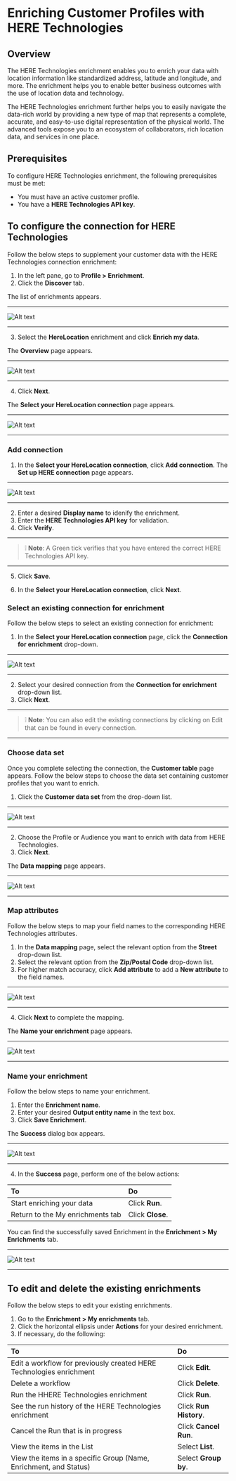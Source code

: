 # Enriching Customer Profiles with HERE Technologies 
## Overview
The HERE Technologies enrichment enables you to enrich your data with location information like standardized address, latitude and longitude, and more. The enrichment helps you to enable better business outcomes with the use of location data and technology.

The HERE Technologies enrichment further helps you to easily navigate the data-rich world by providing a new type of map that represents a complete, accurate, and easy-to-use digital representation of the physical world. The advanced tools expose you to an ecosystem of collaborators, rich location data, and services in one place.  
## Prerequisites  
To configure HERE Technologies enrichment, the following prerequisites must be met: 
- You must have an active customer profile.  
- You have a **HERE Technologies API key**.
## To configure the connection for HERE Technologies
Follow the below steps to supplement your customer data with the HERE Technologies connection enrichment: 
1. In the left pane, go to **Profile > Enrichment**.
2. Click the **Discover** tab.

The list of enrichments appears.  

---

![Alt text](https://github.com/skypointcloud/platform/blob/develop/docs/doc_snippets/HERETechnologies_Enrichment_new.png?raw=true)  

---

3. Select the **HereLocation** enrichment and click **Enrich my data**. 

The **Overview** page appears.  

---

![Alt text](https://github.com/skypointcloud/platform/blob/develop/docs/doc_snippets/HERETechnologies_Overview.png?raw=true)  

---
4. Click **Next**.  

The **Select your HereLocation connection** page appears.  

---

![Alt text](https://github.com/skypointcloud/platform/blob/develop/docs/doc_snippets/HERETechnologies_Connect_New.png?raw=true)  

---   

### Add connection


1. In the **Select your HereLocation connection**, click **Add connection**. The **Set up HERE connection** page appears.  
   
---

![Alt text](https://github.com/skypointcloud/platform/blob/develop/docs/doc_snippets/HERETechnologies_Setup_new.png?raw=true)  

---   

2. Enter a desired **Display name** to idenify the enrichment.
3. Enter the **HERE Technologies API key** for validation.
4. Click **Verify**.

___
> :grey_exclamation: **Note**: A Green tick verifies that you have entered the correct HERE Technologies API key.
___
   
5. Click **Save**.  
   
6. In the **Select your HereLocation connection**, click **Next**.  

### Select an existing connection for enrichment
Follow the below steps to select an existing connection for enrichment:  
1. In the **Select your HereLocation connection** page, click the **Connection for enrichment** drop-down.  

---

![Alt text](https://github.com/skypointcloud/platform/blob/develop/docs/doc_snippets/HERETechnologies_EnrichConnection_new.png?raw=true)  

---

2. Select your desired connection from the **Connection for enrichment** drop-down list.  
3. Click **Next**.  

___
> :grey_exclamation: **Note**: You can also edit the existing connections by clicking on Edit that can be found in every connection.
___
### Choose data set
Once you complete selecting the connection, the **Customer table** page appears. Follow the below steps to choose the data set containing customer profiles that you want to enrich.

1. Click the **Customer data set** from the drop-down list.  

---

![Alt text](https://github.com/skypointcloud/platform/blob/develop/docs/doc_snippets/HERETechnologies_Requireddata_new.png?raw=true)

---

2. Choose the Profile or Audience you want to enrich with data from HERE Technologies.  
3. Click **Next**. 

The **Data mapping** page appears.

---

![Alt text](https://github.com/skypointcloud/platform/blob/develop/docs/doc_snippets/HERETechnologies_DataMapping1.png?raw=true)

---

### Map attributes
Follow the below steps to map your field names to the corresponding HERE Technologies attributes.

1. In the **Data mapping** page, select the relevant option from the **Street** drop-down list.
2. Select the relevant option from the **Zip/Postal Code** drop-down list.
3. For higher match accuracy, click **Add attribute** to add a **New attribute** to the field names. 

---

![Alt text](https://github.com/skypointcloud/platform/blob/develop/docs/doc_snippets/HERETechnologies_Datamapping_new.png?raw=true)

---

4. Click **Next** to complete the mapping. 

The **Name your enrichment** page appears.  

---  

![Alt text](https://github.com/skypointcloud/platform/blob/develop/docs/doc_snippets/HERETechnologies_NameYourEnrichment.png?raw=true)  

---  

### Name your enrichment
Follow the below steps to name your enrichment.
1. Enter the **Enrichment name**.  
2. Enter your desired **Output entity name** in the text box.  
3. Click **Save Enrichment**. 

The **Success** dialog box appears.

---
   ![Alt text](https://github.com/skypointcloud/platform/blob/develop/docs/doc_snippets/HERETechnologies_Runpage.png?raw=true)  

---
4. In the **Success** page, perform one of the below actions:  
  
|To|Do|
| :- | :- |
| Start enriching your data | Click **Run**. |
| Return to the My enrichments tab | Click **Close**. |  
   
 You can find the successfully saved Enrichment in the **Enrichment > My Enrichments** tab.
 
---
   ![Alt text](https://github.com/skypointcloud/platform/blob/develop/docs/doc_snippets/HERETechnologies_Myenrichments_new.png?raw=true)  

---

## To edit and delete the existing enrichments

Follow the below steps to edit your existing enrichments.

1. Go to the **Enrichment > My enrichments** tab.
2. Click the horizontal ellipsis under **Actions** for your desired enrichment.
3. If necessary, do the following:

| To | Do |
| :- | :- |
| Edit a workflow for previously created HERE Technologies enrichment | Click **Edit**. |
| Delete a workflow | Click **Delete**. |
| Run the HHERE Technologies enrichment | Click **Run**. |
| See the run history of the HERE Technologies enrichment | Click **Run History**. |
| Cancel the Run that is in progress | Click **Cancel Run**. |
| View the items in the List | Select **List**. |
| View the items in a specific Group (Name, Enrichment, and Status) | Select **Group by**. |
